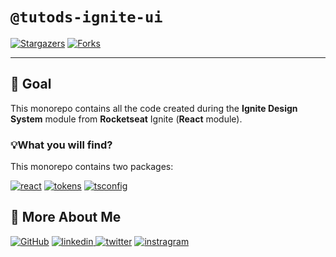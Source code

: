 # `@tutods-ignite-ui`

[![Stargazers][stars-shield]][stars-url] [![Forks][forks-shield]][forks-url]

---

## 📄 Goal

This monorepo contains all the code created during the **Ignite Design System** module from **Rocketseat** Ignite (**React** module).

### 💡️What you will find?

This monorepo contains two packages:

[![react][react]][react-package]
[![tokens][tokens]][tokens-package]
[![tsconfig][tsconfig]][tsconfig-package]

## 🔗 More About Me

[![GitHub](https://img.shields.io/badge/github-000000?style=for-the-badge&logo=github&logoColor=white)](https://github.com/tutods) [
![linkedin](https://img.shields.io/badge/linkedin-000000?style=for-the-badge&logo=linkedin&logoColor=white)
](https://linkedin.com/in/daniel-sousa-tutods)
[![twitter](https://img.shields.io/badge/twitter-000000?style=for-the-badge&logo=twitter&logoColor=white)](https://twitter.com/dsousa_12)
[![instragram](https://img.shields.io/badge/instragram-000000?style=for-the-badge&logo=instagram&logoColor=white)](https://instagram.com/dsousa_12)

<!-- Links -->

[tokens]: https://img.shields.io/badge/tokens-000000?style=for-the-badge&logo=npm&logoColor=white
[tsconfig]: https://img.shields.io/badge/ts%20config-000000?style=for-the-badge&logo=npm&logoColor=white
[react]: https://img.shields.io/badge/react-000000?style=for-the-badge&logo=npm&logoColor=white
[tsconfig-package]: https://npmjs.com/@tutods-ignite-ui/ts-config
[tokens-package]: https://npmjs.com/@tutods-ignite-ui/tokens
[react-package]: https://npmjs.com/@tutods-ignite-ui/react
[forks-shield]: https://img.shields.io/github/forks/tutods/lib?style=for-the-badge
[forks-url]: https://github.com/tutods/ignite-ui/network/members
[stars-shield]: https://img.shields.io/github/stars/tutods/ignite-ui?style=for-the-badge
[stars-url]: https://github.com/tutods/ignite-ui/stargazers
